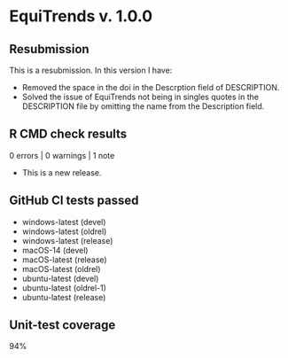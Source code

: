 # EquiTrends v. 1.0.0

## Resubmission
This is a resubmission. In this version I have:
* Removed the space in the doi in the Descrption field of DESCRIPTION.
* Solved the issue of EquiTrends not being in singles quotes in the DESCRIPTION file by omitting the name from the Description field.

## R CMD check results

0 errors | 0 warnings | 1 note

* This is a new release.

## GitHub CI tests passed
* windows-latest (devel)
* windows-latest (oldrel)
* windows-latest (release)
* macOS-14 (devel)
* macOS-latest (release)
* macOS-latest (oldrel)
* ubuntu-latest (devel)
* ubuntu-latest (oldrel-1)
* ubuntu-latest (release)

## Unit-test coverage
94%
